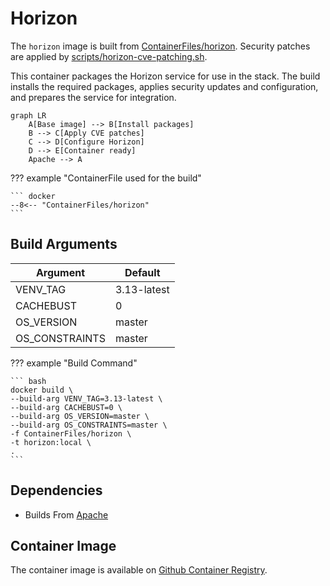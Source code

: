 # Horizon

The `horizon` image is built from [ContainerFiles/horizon](https://github.com/rackerlabs/genestack-images/blob/main/ContainerFiles/horizon). Security patches are applied by [scripts/horizon-cve-patching.sh](https://github.com/rackerlabs/genestack-images/blob/main/scripts/horizon-cve-patching.sh).

This container packages the Horizon service for use in the stack. The build installs the required packages, applies security updates and configuration, and prepares the service for integration.

``` mermaid
graph LR
    A[Base image] --> B[Install packages]
    B --> C[Apply CVE patches]
    C --> D[Configure Horizon]
    D --> E[Container ready]
    Apache --> A
```

??? example "ContainerFile used for the build"

    ``` docker
    --8<-- "ContainerFiles/horizon"
    ```

## Build Arguments

| Argument | Default |
| --- | --- |
| VENV_TAG | 3.13-latest |
| CACHEBUST | 0 |
| OS_VERSION | master |
| OS_CONSTRAINTS | master |

??? example "Build Command"

    ``` bash
    docker build \
    --build-arg VENV_TAG=3.13-latest \
    --build-arg CACHEBUST=0 \
    --build-arg OS_VERSION=master \
    --build-arg OS_CONSTRAINTS=master \
    -f ContainerFiles/horizon \
    -t horizon:local \
    .
    ```

## Dependencies

- Builds From [Apache](apache.md)

## Container Image

The container image is available on [Github Container Registry](https://github.com/rackerlabs/genestack-images/pkgs/container/genestack-images%2Fhorizon).
